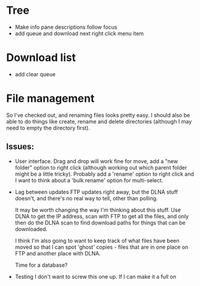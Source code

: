 # Tree
  * Make info pane descriptions follow focus
  * add queue and download next right click menu item

# Download list
  * add clear queue  
  
# File management

  So I've checked out, and renaming files looks pretty easy. I should also
be able to do things like create, rename and delete directories (although
I may need to empty the directory first). 

## Issues:
  * User interface. 
    Drag and drop will work fine for move, add a "new folder" option to
    right click (although working out which parent folder might be 
    a little tricky). Probably add a 'rename' option to right click
    and I want to think about a 'bulk rename' option for multi-select.

  * Lag between updates
    FTP updates right away, but the DLNA stuff doesn't, and there's no
    real way to tell, other than polling.

    It may be worth changing the way I'm thinking about this stuff. Use
    DLNA to get the IP address, scan with FTP to get all the files, and
    only then do the DLNA scan to find download paths for things that
    can be downloaded.

    I think I'm also going to want to keep track of what files have been
    moved so that I can spot 'ghost' copies - files that are in one place
    on FTP and another place with DLNA. 

    Time for a database?

  * Testing
    I don't want to screw this one up. If I can make it a full on 
    
